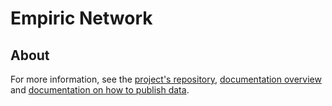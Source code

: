 # Empiric Network

## About

For more information, see the [project's repository](https://github.com/Astraly-Labs/Empiric), [documentation overview](https://docs.empiric.network/) and [documentation on how to publish data](https://docs.empiric.network/using-empiric/publishing-data).
